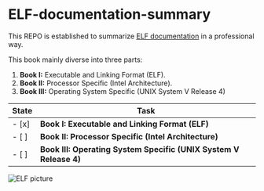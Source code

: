 # ELF-documentation-summary

  This REPO is established to summarize [ELF documentation](https://refspecs.linuxfoundation.org/elf/elf.pdf) in a professional way.

This book mainly diverse into three parts:
1. **Book I:** Executable and Linking Format (ELF).
2. **Book II:** Processor Specific (Intel Architecture).
3. **Book III:** Operating System Specific (UNIX System V Release 4)

| State |  Task  |
|-------|--------|
| - [x]  |  **Book I: Executable and Linking Format (ELF)**   |
| - [ ]  |  **Book II: Processor Specific (Intel Architecture)**   |
| - [ ]  |  **Book III: Operating System Specific (UNIX System V Release 4)**  |

![ELF picture](https://qph.cf2.quoracdn.net/main-qimg-cfec39576fc319f3238c14705ac95755)
